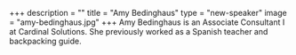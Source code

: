 +++
description = ""
title = "Amy Bedinghaus"
type = "new-speaker"
image = "amy-bedinghaus.jpg"
+++
Amy Bedinghaus is an Associate Consultant I at Cardinal Solutions. She previously worked as a Spanish teacher and backpacking guide.